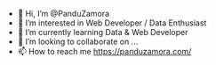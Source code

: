 - 👋 Hi, I’m @PanduZamora
- 👀 I’m interested in Web Developer / Data Enthusiast
- 🌱 I’m currently learning Data & Web Developer
- 💞️ I’m looking to collaborate on ...
- 📫 How to reach me https://panduzamora.com/

<!---
PanduZamora/PanduZamora is a ✨ special ✨ repository because its `README.md` (this file) appears on your GitHub profile.
You can click the Preview link to take a look at your changes.
--->
